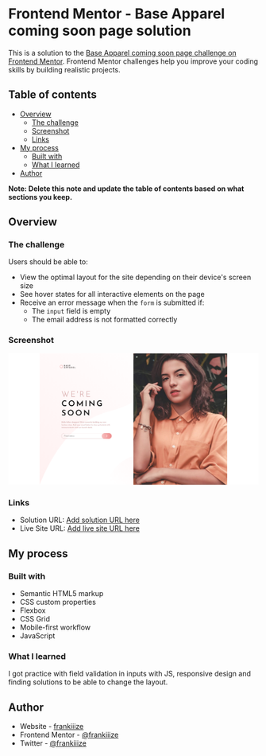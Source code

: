 # Frontend Mentor - Base Apparel coming soon page solution

This is a solution to the [Base Apparel coming soon page challenge on Frontend Mentor](https://www.frontendmentor.io/challenges/base-apparel-coming-soon-page-5d46b47f8db8a7063f9331a0). Frontend Mentor challenges help you improve your coding skills by building realistic projects. 

## Table of contents

- [Overview](#overview)
  - [The challenge](#the-challenge)
  - [Screenshot](#screenshot)
  - [Links](#links)
- [My process](#my-process)
  - [Built with](#built-with)
  - [What I learned](#what-i-learned)
- [Author](#author)

**Note: Delete this note and update the table of contents based on what sections you keep.**

## Overview

### The challenge

Users should be able to:

- View the optimal layout for the site depending on their device's screen size
- See hover states for all interactive elements on the page
- Receive an error message when the `form` is submitted if:
  - The `input` field is empty
  - The email address is not formatted correctly

### Screenshot

![](images/screenCapture.jpg)

### Links

- Solution URL: [Add solution URL here](https://your-solution-url.com)
- Live Site URL: [Add live site URL here](https://frankiiize.github.io/base-apparel-coming-soon-FrontendMentor/)

## My process

### Built with

- Semantic HTML5 markup
- CSS custom properties
- Flexbox
- CSS Grid
- Mobile-first workflow
- JavaScript
### What I learned

I got practice with field validation in inputs with JS, responsive design and finding solutions to be able to change the layout.

## Author

- Website - [frankiiize](https://github.com/Frankiiize)
- Frontend Mentor - [@frankiiize](https://www.frontendmentor.io/profile/Frankiiize)
- Twitter - [@frankiiize](https://www.twitter.com/frankiiize)
